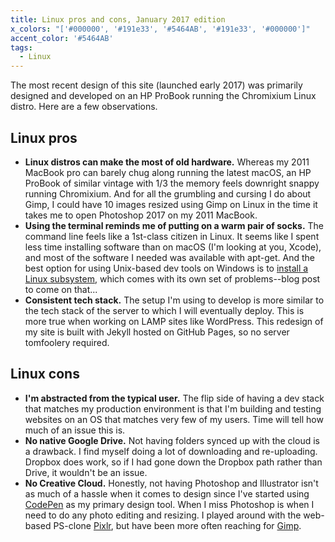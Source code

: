 ```yaml
---
title: Linux pros and cons, January 2017 edition
x_colors: "['#000000', '#191e33', '#5464AB', '#191e33', '#000000']"
accent_color: '#5464AB'
tags: 
  - Linux
---
```

The most recent design of this site (launched early 2017) was primarily designed and developed on an HP ProBook running the Chromixium Linux distro. Here are a few observations. 

## Linux pros
 
- **Linux distros can make the most of old hardware.** Whereas my 2011 MacBook pro can barely chug along running the latest macOS, an HP ProBook of similar vintage with 1/3 the memory feels downright snappy running Chromixium. And for all the grumbling and cursing I do about Gimp, I could have 10 images resized using Gimp on Linux in the time it takes me to open Photoshop 2017 on my 2011 MacBook. 
- **Using the terminal reminds me of putting on a warm pair of socks.** The command line feels like a 1st-class citizen in Linux. It seems like I spent less time installing software than on macOS (I'm looking at you, Xcode), and most of the software I needed was available with apt-get. And the best option for using Unix-based dev tools on Windows is to [install a Linux subsystem][windows], which comes with its own set of problems--blog post to come on that...
- **Consistent tech stack.** The setup I'm using to develop is more similar to the tech stack of the server to which I will eventually deploy. This is more true when working on LAMP sites like WordPress. This redesign of my site is built with Jekyll hosted on GitHub Pages, so no server tomfoolery required. 

## Linux cons

- **I'm abstracted from the typical user.** The flip side of having a dev stack that matches my production environment is that I'm building and testing websites on an OS that matches very few of my users. Time will tell how much of an issue this is.
- **No native Google Drive.** Not having folders synced up with the cloud is a drawback. I find myself doing a lot of downloading and re-uploading. Dropbox does work, so if I had gone down the Dropbox path rather than Drive, it wouldn't be an issue.
- **No Creative Cloud.** Honestly, not having Photoshop and Illustrator isn't as much of a hassle when it comes to design since I've started using [CodePen][codepen] as my primary design tool. When I miss Photoshop is when I need to do any photo editing and resizing. I played around with the web-based PS-clone [Pixlr][pixlr], but have been more often reaching for [Gimp][gimp].

[codepen]: http://codepen.io/
[gimp]: https://www.gimp.org/
[pixlr]: https://pixlr.com/editor/
[windows]: https://msdn.microsoft.com/en-us/commandline/wsl/about
